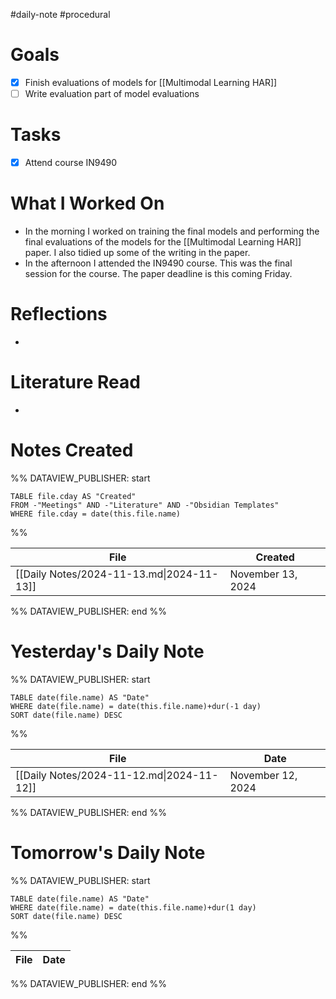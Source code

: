 #daily-note #procedural 

# Goals

- [x] Finish evaluations of models for [[Multimodal Learning HAR]]
- [ ] Write evaluation part of model evaluations

# Tasks

- [x] Attend course IN9490

# What I Worked On

- In the morning I worked on training the final models and performing the final evaluations of the models for the [[Multimodal Learning HAR]] paper. I also tidied up some of the writing in the paper.
- In the afternoon I attended the IN9490 course. This was the final session for the course. The paper deadline is this coming Friday.

# Reflections

- 

# Literature Read

- 

# Notes Created


%% DATAVIEW_PUBLISHER: start
```dataview
TABLE file.cday AS "Created"
FROM -"Meetings" AND -"Literature" AND -"Obsidian Templates"
WHERE file.cday = date(this.file.name)
```
%%

| File                                      | Created           |
| ----------------------------------------- | ----------------- |
| [[Daily Notes/2024-11-13.md\|2024-11-13]] | November 13, 2024 |

%% DATAVIEW_PUBLISHER: end %%

# Yesterday's Daily Note

%% DATAVIEW_PUBLISHER: start
```dataview
TABLE date(file.name) AS "Date"
WHERE date(file.name) = date(this.file.name)+dur(-1 day)
SORT date(file.name) DESC
```
%%

| File                                      | Date              |
| ----------------------------------------- | ----------------- |
| [[Daily Notes/2024-11-12.md\|2024-11-12]] | November 12, 2024 |

%% DATAVIEW_PUBLISHER: end %%
# Tomorrow's Daily Note

%% DATAVIEW_PUBLISHER: start
```dataview
TABLE date(file.name) AS "Date"
WHERE date(file.name) = date(this.file.name)+dur(1 day)
SORT date(file.name) DESC
```
%%

| File | Date |
| ---- | ---- |

%% DATAVIEW_PUBLISHER: end %%


